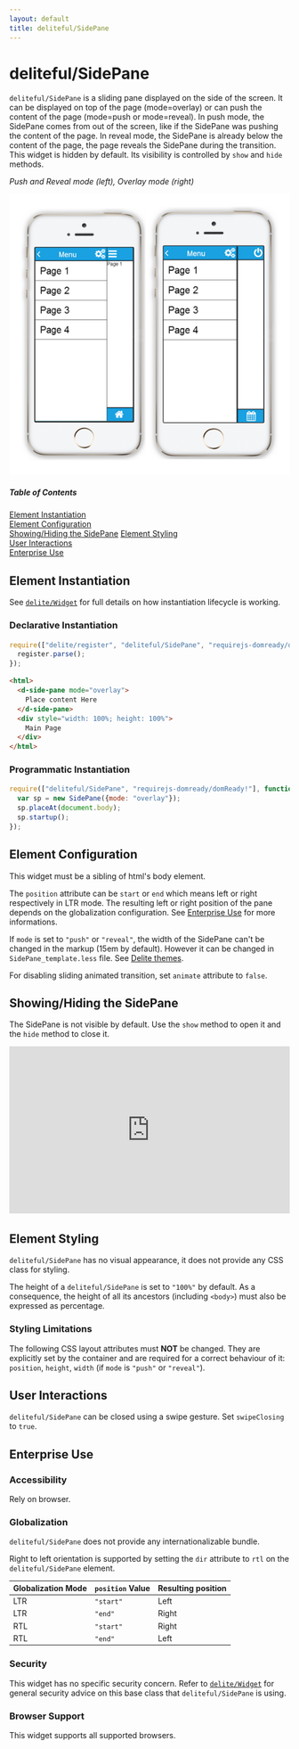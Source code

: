 ```yaml
---
layout: default
title: deliteful/SidePane
---
```


# deliteful/SidePane

`deliteful/SidePane` is a sliding pane displayed on the side of the screen. It can be displayed on top of the page (mode=overlay) or can push the content of the page (mode=push or mode=reveal). In push mode, the SidePane comes from out of the screen, like if the SidePane was pushing the content of the page. In reveal mode, the SidePane is already below the content of the page, the page reveals the SidePane during the transition. 
 This widget is hidden by default. Its visibility is controlled by `show` and `hide` methods.

*Push and Reveal mode (left), Overlay mode (right)*

![SidePane Example](images/SidePane.png)

##### Table of Contents
[Element Instantiation](#instantiation)  
[Element Configuration](#configuration)  
[Showing/Hiding the SidePane](#showing)
[Element Styling](#styling)  
[User Interactions](#interactions)  
[Enterprise Use](#enterprise)  

<a name="instantiation"></a>
## Element Instantiation

See [`delite/Widget`](/delite/docs/master/Widget.md) for full details on how instantiation lifecycle is working.

### Declarative Instantiation

```js
require(["delite/register", "deliteful/SidePane", "requirejs-domready/domReady!"], function (register) {
  register.parse();
});
```

```html
<html>
  <d-side-pane mode="overlay">
    Place content Here
  </d-side-pane>
  <div style="width: 100%; height: 100%">
    Main Page
  </div>
</html>
```
<a name="instantiation"></a>
### Programmatic Instantiation

```js
require(["deliteful/SidePane", "requirejs-domready/domReady!"], function (SidePane) {
  var sp = new SidePane({mode: "overlay"});
  sp.placeAt(document.body);
  sp.startup();
});
```

<a name="configuration"></a>
## Element Configuration

This widget must be a sibling of html's body element.

The `position` attribute can be `start` or `end` which means left or right respectively in LTR mode. The resulting left or right position of the pane depends on the globalization configuration. See [Enterprise Use](#enterprise) for more informations.

If `mode` is set to `"push"` or `"reveal"`, the width of the SidePane can't be changed in the markup (15em by default). However it can be changed in `SidePane_template.less` file. See [Delite themes](http://ibm-js.github.io/delite/docs/master/themes.html).

For disabling sliding animated transition, set `animate` attribute to `false`.

<a name="showing"></a>
## Showing/Hiding the SidePane

The SidePane is not visible by default. Use the ``show`` method to open it and the ``hide`` method to close it.

<iframe width="100%" height="300" allowfullscreen="allowfullscreen" frameborder="0" 
src="http://jsfiddle.net/ibmjs/aYj4A/embedded/result,html,css,js">
<a href="http://jsfiddle.net/ibmjs/z8Vj9/">checkout the sample on JSFiddle</a></iframe>

<a name="styling"></a>
## Element Styling

`deliteful/SidePane` has no visual appearance, it does not provide any CSS class for styling.

The height of a `deliteful/SidePane` is set to `"100%"` by default. As a consequence, the height of all its ancestors (including `<body>`) must also be expressed as percentage.

### Styling Limitations

The following CSS layout attributes must **NOT** be changed. They are explicitly set by the container and are required for a correct behaviour of it: `position`, `height`, `width` (if `mode` is `"push"` or `"reveal"`).

<a name="interactions"></a>
## User Interactions

`deliteful/SidePane` can be closed using a swipe gesture. Set `swipeClosing` to `true`.

<a name="enterprise"></a>
## Enterprise Use

### Accessibility

Rely on browser.

### Globalization

`deliteful/SidePane` does not provide any internationalizable bundle.

Right to left orientation is supported by setting the `dir` attribute to `rtl` on the `deliteful/SidePane` element.


| Globalization Mode | `position` Value | Resulting position |
| ------------------ | ---------------- | ------------------ |
| LTR | `"start"` | Left |
| LTR | `"end"` | Right |
| RTL | `"start"` | Right |
| RTL | `"end"` | Left |


### Security

This widget has no specific security concern. Refer to [`delite/Widget`](/delite/docs/master/Widget.md) for general security advice on this base class that `deliteful/SidePane` is using.

### Browser Support

This widget supports all supported browsers.


